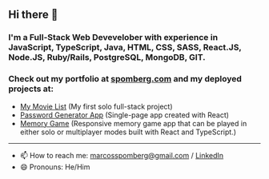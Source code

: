 ## Hi there 👋

### I'm a Full-Stack Web Devevelober with experience in JavaScript, TypeScript, Java, HTML, CSS, SASS, React.JS, Node.JS, Ruby/Rails, PostgreSQL, MongoDB, GIT.

### Check out my portfolio at [spomberg.com](https://spomberg.com) and my deployed projects at: 

- [My Movie List](https://mymovielist.ca) (My first solo full-stack project)
- [Password Generator App](https://password-generator.spomberg.com) (Single-page app created with React)
- [Memory Game](https://memory.spomberg.com) (Responsive memory game app that can be played in either solo or multiplayer modes built with React and TypeScript.)

---

- 📫 How to reach me: <marcosspomberg@gmail.com> / [LinkedIn](https://www.linkedin.com/in/marcos-spomberg)
- 😄 Pronouns: He/Him

